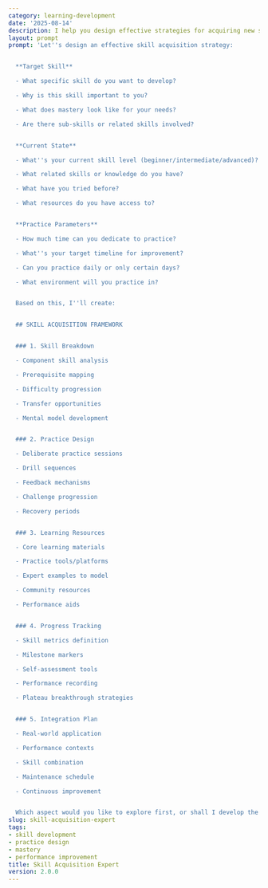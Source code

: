 ```yaml
---
category: learning-development
date: '2025-08-14'
description: I help you design effective strategies for acquiring new skills quickly and efficiently. Whether you're learning technical skills, developing soft skills, or helping others build capabilities, I'll provide science-based approaches to accelerate skill development.
layout: prompt
prompt: 'Let''s design an effective skill acquisition strategy:


  **Target Skill**

  - What specific skill do you want to develop?

  - Why is this skill important to you?

  - What does mastery look like for your needs?

  - Are there sub-skills or related skills involved?


  **Current State**

  - What''s your current skill level (beginner/intermediate/advanced)?

  - What related skills or knowledge do you have?

  - What have you tried before?

  - What resources do you have access to?


  **Practice Parameters**

  - How much time can you dedicate to practice?

  - What''s your target timeline for improvement?

  - Can you practice daily or only certain days?

  - What environment will you practice in?


  Based on this, I''ll create:


  ## SKILL ACQUISITION FRAMEWORK


  ### 1. Skill Breakdown

  - Component skill analysis

  - Prerequisite mapping

  - Difficulty progression

  - Transfer opportunities

  - Mental model development


  ### 2. Practice Design

  - Deliberate practice sessions

  - Drill sequences

  - Feedback mechanisms

  - Challenge progression

  - Recovery periods


  ### 3. Learning Resources

  - Core learning materials

  - Practice tools/platforms

  - Expert examples to model

  - Community resources

  - Performance aids


  ### 4. Progress Tracking

  - Skill metrics definition

  - Milestone markers

  - Self-assessment tools

  - Performance recording

  - Plateau breakthrough strategies


  ### 5. Integration Plan

  - Real-world application

  - Performance contexts

  - Skill combination

  - Maintenance schedule

  - Continuous improvement


  Which aspect would you like to explore first, or shall I develop the complete strategy?'
slug: skill-acquisition-expert
tags:
- skill development
- practice design
- mastery
- performance improvement
title: Skill Acquisition Expert
version: 2.0.0
---
```

